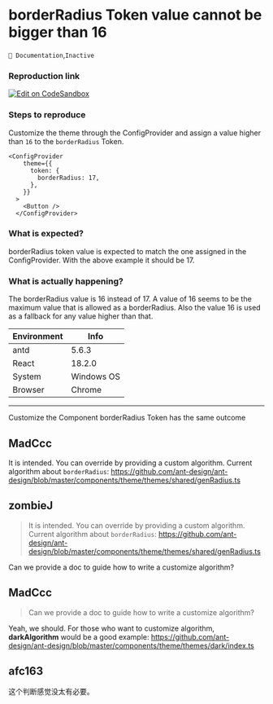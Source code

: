 # borderRadius Token value cannot be bigger than 16

`📝 Documentation`,`Inactive`

### Reproduction link

[![Edit on CodeSandbox](https://codesandbox.io/static/img/play-codesandbox.svg)](https://codesandbox.io/s/antd-reproduction-template-forked-dtk3d2?file=/App.tsx)

### Steps to reproduce

Customize the theme through the ConfigProvider and assign a value higher than `16` to the `borderRadius` Token.

```
<ConfigProvider
    theme={{
      token: {
        borderRadius: 17,
      },
    }}
  >
    <Button />
  </ConfigProvider>
```

### What is expected?

borderRadius token value is expected to match the one assigned in the ConfigProvider. With the above example it should be 17.

### What is actually happening?

The borderRadius value is 16 instead of 17. A value of 16 seems to be the maximum value that is allowed as a borderRadius. Also the value 16 is used as a fallback for any value higher than that.

| Environment | Info       |
| ----------- | ---------- |
| antd        | 5.6.3      |
| React       | 18.2.0     |
| System      | Windows OS |
| Browser     | Chrome     |

---

Customize the Component borderRadius Token has the same outcome

<!-- generated by ant-design-issue-helper. DO NOT REMOVE -->

## MadCcc

It is intended. You can override by providing a custom algorithm.
Current algorithm about `borderRadius`: https://github.com/ant-design/ant-design/blob/master/components/theme/themes/shared/genRadius.ts

## zombieJ

> It is intended. You can override by providing a custom algorithm. Current algorithm about `borderRadius`: https://github.com/ant-design/ant-design/blob/master/components/theme/themes/shared/genRadius.ts

Can we provide a doc to guide how to write a customize algorithm?

## MadCcc

> Can we provide a doc to guide how to write a customize algorithm?

Yeah, we should. For those who want to customize algorithm, **darkAlgorithm** would be a good example: https://github.com/ant-design/ant-design/blob/master/components/theme/themes/dark/index.ts

## afc163

这个判断感觉没太有必要。
